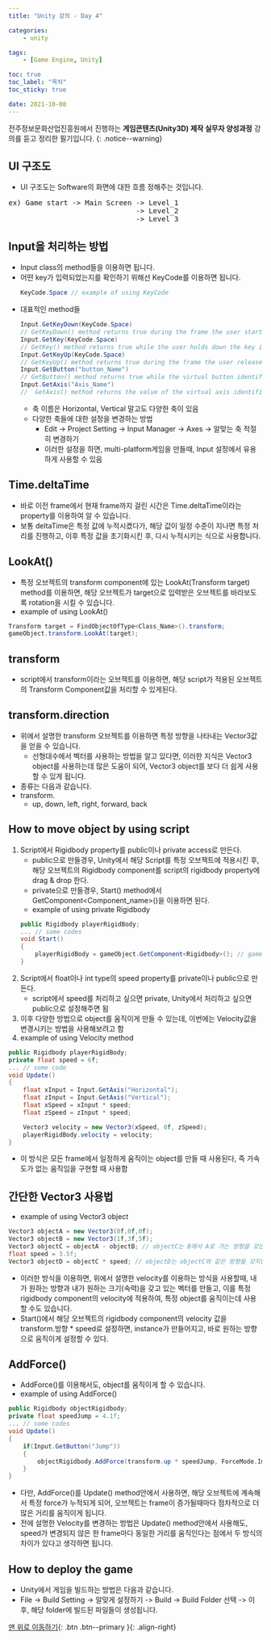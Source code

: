 ```yaml
---
title: "Unity 강의 - Day 4"

categories:
    - unity

tags:
    - [Game Engine, Unity]

toc: true
toc_label: "목차"
toc_sticky: true

date: 2021-10-08 
---
```


전주정보문화산업진흥원에서 진행하는 **게임콘텐츠(Unity3D) 제작 실무자 양성과정** 강의를 듣고 정리한 필기입니다.
{: .notice--warning}

## UI 구조도
- UI 구조도는 Software의 화면에 대한 흐름 정해주는 것입니다.
<pre>
ex) Game start -> Main Screen -> Level_1
                              -> Level_2
                              -> Level_3
</pre>

## Input을 처리하는 방법
- Input class의 method들을 이용하면 됩니다.
- 어떤 key가 입력되었는지를 확인하기 위해선 KeyCode를 이용하면 됩니다.
    ```c#
    KeyCode.Space // example of using KeyCode
    ```
- 대표적인 method들
    ```c#
    Input.GetKeyDown(KeyCode.Space)
    // GetKeyDown() method returns true during the frame the user starts pressing down the key identified by name.
    Input.GetKey(KeyCode.Space)
    // GetKey() method returns true while the user holds down the key identified by name.
    Input.GetKeyUp(KeyCode.Space)
    // GetKeyUp() method returns true during the frame the user releases the key identified by name.
    Input.GetButton("button_Name") 
    // GetButton() method returns true while the virtual button identified by buttonName is held down.
    Input.GetAxis("Axis_Name")
    //  GetAxis() method returns the value of the virtual axis identified by axisName.
    ```
    - 축 이름은 Horizontal, Vertical 말고도 다양한 축이 있음
    - 다양한 축들에 대한 설정을 변경하는 방법
        - Edit -> Project Setting -> Input Manager -> Axes -> 알맞는 축 적절히 변경하기
        - 이러한 설정을 하면, multi-platform게임을 만들때, Input 설정에서 유용하게 사용할 수 있음

## Time.deltaTime
- 바로 이전 frame에서 현재 frame까지 걸린 시간은 Time.deltaTime이라는 property를 이용하여 알 수 있습니다.
- 보통 deltaTime은 특정 값에 누적시켰다가, 해당 값이 일정 수준이 지나면 특정 처리를 진행하고, 이후 특정 값을 초기화시킨 후, 다시 누적시키는 식으로 사용합니다. 

## LookAt()
- 특정 오브젝트의 transform component에 있는 LookAt(Transform target) method를 이용하면, 해당 오브젝트가 target으로 입력받은 오브젝트를 바라보도록 rotation을 시킬 수 있습니다.
- example of using LookAt()
```c#
Transform target = FindObjectOfType<Class_Name>().transform;
gameObject.transform.LookAt(target);
```

## transform
- script에서 transform이라는 오브젝트를 이용하면, 해당 script가 적용된 오브젝트의 Transform Component값을 처리할 수 있게된다.

## transform.direction
- 위에서 설명한 transform 오브젝트를 이용하면 특정 방향을 나타내는 Vector3값을 얻을 수 있습니다.
    - 선형대수에서 벡터를 사용하는 방법을 알고 있다면, 이러한 지식은 Vector3 object를 사용하는데 많은 도움이 되어, Vector3 object를 보다 더 쉽게 사용할 수 있게 됩니다.
- 종류는 다음과 같습니다.
- transform.
    - up, down, left, right, forward, back

## How to move object by using script
1. Script에서 Rigidbody property를 public이나 private access로 만든다.
    - public으로 만들경우, Unity에서 해당 Script를 특정 오브젝트에 적용시킨 후, 해당 오브젝트의 Rigidbody component를 script의 rigidbody property에 drag & drop 한다.
    - private으로 만들경우, Start() method에서 GetComponent\<Component_name>()을 이용하면 된다.
    - example of using private Rigidbody
    ```c#
    public Rigidbody playerRigidBody;
    ... // some codes
    void Start()
    {
        playerRigidBody = gameObject.GetComponent<Rigidbody>(); // gameObject는 스킵해도 똑같이 적용됨
    }
    ```
2. Script에서 float이나 int type의 speed property를 private이나 public으로 만든다.
    - script에서 speed를 처리하고 싶으면 private, Unity에서 처리하고 싶으면 public으로 설정해주면 됨
3. 이후 다양한 방법으로 object를 움직이게 만들 수 있는데, 이번에는 Velocity값을 변경시키는 방법을 사용해보려고 함
4. example of using Velocity method
```c#
public Rigidbody playerRigidBody;
private float speed = 6f;
... // some code
void Update()
{
    float xInput = Input.GetAxis("Horizontal");
    float zInput = Input.GetAxis("Vertical");
    float xSpeed = xInput * speed;
    float zSpeed = zInput * speed;

    Vector3 velocity = new Vector3(xSpeed, 0f, zSpeed);
    playerRigidBody.velocity = velocity;
}
```
- 이 방식은 모든 frame에서 일정하게 움직이는 object를 만들 때 사용된다, 즉 가속도가 없는 움직임을 구현할 때 사용함

## 간단한 Vector3 사용법
- example of using Vector3 object
```c#
Vector3 objectA = new Vector3(0f,0f,0f);
Vector3 objectB = new Vector3(1f,3f,5f);
Vector3 objectC = objectA - objectB; // objectC는 B에서 A로 가는 방향을 갖는 Vector입니다.
float speed = 3.5f;
Vector3 objectD = objectC * speed; // objectD는 objectC와 같은 방향을 갖지만, 3.5라는 objectC와는 다른 크기를 갖는 Vector입니다. 
```
- 이러한 방식을 이용하면, 위에서 설명한 velocity를 이용하는 방식을 사용할때, 내가 원하는 방향과 내가 원하는 크기(속력)을 갖고 있는 벡터를 만들고, 이를 특정 rigidbody component의 velocity에 적용하여, 특정 object를 움직이는데 사용할 수도 있습니다.
- Start()에서 해당 오브젝트의 rigidbody component의 velocity 값을 transform.방향 * speed로 설정하면, instance가 만들어지고, 바로 원하는 방향으로 움직이게 설정할 수 있다.

## AddForce()
- AddForce()를 이용해서도, object를 움직이게 할 수 있습니다.
- example of using AddForce()
```c#
public Rigidbody objectRigidbody;
private float speedJump = 4.1f;
... // some codes
void Update()
{
    if(Input.GetButton("Jump"))
    {
        objectRigidbody.AddForce(transform.up * speedJump, ForceMode.Impluse);
    }
}
```
- 다만, AddForce()를 Update() method안에서 사용하면, 해당 오브젝트에 계속해서 특정 force가 누적되게 되어, 오브젝트는 frame이 증가될때마다 점차적으로 더 많은 거리를 움직이게 됩니다.
- 전에 설명한 Velocity를 변경하는 방법은 Update() method안에서 사용해도, speed가 변경되지 않은 한 frame마다 동일한 거리를 움직인다는 점에서 두 방식의 차이가 있다고 생각하면 됩니다.

## How to deploy the game
- Unity에서 게임을 빌드하는 방법은 다음과 같습니다.
- File -> Build Setting -> 알맞게 설정하기 -> Build -> Build Folder 선택 -> 이후, 해당 folder에 빌드된 파일들이 생성됩니다.

[맨 위로 이동하기](#){: .btn .btn--primary }{: .align-right}